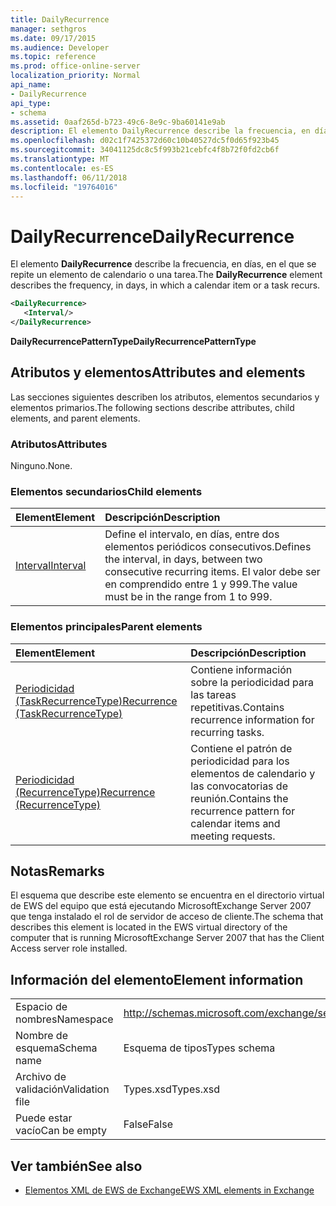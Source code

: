 ```yaml
---
title: DailyRecurrence
manager: sethgros
ms.date: 09/17/2015
ms.audience: Developer
ms.topic: reference
ms.prod: office-online-server
localization_priority: Normal
api_name:
- DailyRecurrence
api_type:
- schema
ms.assetid: 0aaf265d-b723-49c6-8e9c-9ba60141e9ab
description: El elemento DailyRecurrence describe la frecuencia, en días, en el que se repite un elemento de calendario o una tarea.
ms.openlocfilehash: d02c1f7425372d60c10b40527dc5f0d65f923b45
ms.sourcegitcommit: 34041125dc8c5f993b21cebfc4f8b72f0fd2cb6f
ms.translationtype: MT
ms.contentlocale: es-ES
ms.lasthandoff: 06/11/2018
ms.locfileid: "19764016"
---
```

# <a name="dailyrecurrence"></a><span data-ttu-id="3f1b4-103">DailyRecurrence</span><span class="sxs-lookup"><span data-stu-id="3f1b4-103">DailyRecurrence</span></span>

<span data-ttu-id="3f1b4-104">El elemento **DailyRecurrence** describe la frecuencia, en días, en el que se repite un elemento de calendario o una tarea.</span><span class="sxs-lookup"><span data-stu-id="3f1b4-104">The **DailyRecurrence** element describes the frequency, in days, in which a calendar item or a task recurs.</span></span> 
  
```xml
<DailyRecurrence>
   <Interval/>
</DailyRecurrence>
```

<span data-ttu-id="3f1b4-105">**DailyRecurrencePatternType**</span><span class="sxs-lookup"><span data-stu-id="3f1b4-105">**DailyRecurrencePatternType**</span></span>

## <a name="attributes-and-elements"></a><span data-ttu-id="3f1b4-106">Atributos y elementos</span><span class="sxs-lookup"><span data-stu-id="3f1b4-106">Attributes and elements</span></span>

<span data-ttu-id="3f1b4-107">Las secciones siguientes describen los atributos, elementos secundarios y elementos primarios.</span><span class="sxs-lookup"><span data-stu-id="3f1b4-107">The following sections describe attributes, child elements, and parent elements.</span></span>
  
### <a name="attributes"></a><span data-ttu-id="3f1b4-108">Atributos</span><span class="sxs-lookup"><span data-stu-id="3f1b4-108">Attributes</span></span>

<span data-ttu-id="3f1b4-109">Ninguno.</span><span class="sxs-lookup"><span data-stu-id="3f1b4-109">None.</span></span>
  
### <a name="child-elements"></a><span data-ttu-id="3f1b4-110">Elementos secundarios</span><span class="sxs-lookup"><span data-stu-id="3f1b4-110">Child elements</span></span>

|<span data-ttu-id="3f1b4-111">**Element**</span><span class="sxs-lookup"><span data-stu-id="3f1b4-111">**Element**</span></span>|<span data-ttu-id="3f1b4-112">**Descripción**</span><span class="sxs-lookup"><span data-stu-id="3f1b4-112">**Description**</span></span>|
|:-----|:-----|
|[<span data-ttu-id="3f1b4-113">Interval</span><span class="sxs-lookup"><span data-stu-id="3f1b4-113">Interval</span></span>](interval.md) <br/> |<span data-ttu-id="3f1b4-114">Define el intervalo, en días, entre dos elementos periódicos consecutivos.</span><span class="sxs-lookup"><span data-stu-id="3f1b4-114">Defines the interval, in days, between two consecutive recurring items.</span></span> <span data-ttu-id="3f1b4-115">El valor debe ser en comprendido entre 1 y 999.</span><span class="sxs-lookup"><span data-stu-id="3f1b4-115">The value must be in the range from 1 to 999.</span></span>  <br/> |
   
### <a name="parent-elements"></a><span data-ttu-id="3f1b4-116">Elementos principales</span><span class="sxs-lookup"><span data-stu-id="3f1b4-116">Parent elements</span></span>

|<span data-ttu-id="3f1b4-117">**Element**</span><span class="sxs-lookup"><span data-stu-id="3f1b4-117">**Element**</span></span>|<span data-ttu-id="3f1b4-118">**Descripción**</span><span class="sxs-lookup"><span data-stu-id="3f1b4-118">**Description**</span></span>|
|:-----|:-----|
|[<span data-ttu-id="3f1b4-119">Periodicidad (TaskRecurrenceType)</span><span class="sxs-lookup"><span data-stu-id="3f1b4-119">Recurrence (TaskRecurrenceType)</span></span>](recurrence-taskrecurrencetype.md) <br/> |<span data-ttu-id="3f1b4-120">Contiene información sobre la periodicidad para las tareas repetitivas.</span><span class="sxs-lookup"><span data-stu-id="3f1b4-120">Contains recurrence information for recurring tasks.</span></span>  <br/> |
|[<span data-ttu-id="3f1b4-121">Periodicidad (RecurrenceType)</span><span class="sxs-lookup"><span data-stu-id="3f1b4-121">Recurrence (RecurrenceType)</span></span>](recurrence-recurrencetype.md) <br/> |<span data-ttu-id="3f1b4-122">Contiene el patrón de periodicidad para los elementos de calendario y las convocatorias de reunión.</span><span class="sxs-lookup"><span data-stu-id="3f1b4-122">Contains the recurrence pattern for calendar items and meeting requests.</span></span>  <br/> |
   
## <a name="remarks"></a><span data-ttu-id="3f1b4-123">Notas</span><span class="sxs-lookup"><span data-stu-id="3f1b4-123">Remarks</span></span>

<span data-ttu-id="3f1b4-124">El esquema que describe este elemento se encuentra en el directorio virtual de EWS del equipo que está ejecutando MicrosoftExchange Server 2007 que tenga instalado el rol de servidor de acceso de cliente.</span><span class="sxs-lookup"><span data-stu-id="3f1b4-124">The schema that describes this element is located in the EWS virtual directory of the computer that is running MicrosoftExchange Server 2007 that has the Client Access server role installed.</span></span>
  
## <a name="element-information"></a><span data-ttu-id="3f1b4-125">Información del elemento</span><span class="sxs-lookup"><span data-stu-id="3f1b4-125">Element information</span></span>

|||
|:-----|:-----|
|<span data-ttu-id="3f1b4-126">Espacio de nombres</span><span class="sxs-lookup"><span data-stu-id="3f1b4-126">Namespace</span></span>  <br/> |http://schemas.microsoft.com/exchange/services/2006/types  <br/> |
|<span data-ttu-id="3f1b4-127">Nombre de esquema</span><span class="sxs-lookup"><span data-stu-id="3f1b4-127">Schema name</span></span>  <br/> |<span data-ttu-id="3f1b4-128">Esquema de tipos</span><span class="sxs-lookup"><span data-stu-id="3f1b4-128">Types schema</span></span>  <br/> |
|<span data-ttu-id="3f1b4-129">Archivo de validación</span><span class="sxs-lookup"><span data-stu-id="3f1b4-129">Validation file</span></span>  <br/> |<span data-ttu-id="3f1b4-130">Types.xsd</span><span class="sxs-lookup"><span data-stu-id="3f1b4-130">Types.xsd</span></span>  <br/> |
|<span data-ttu-id="3f1b4-131">Puede estar vacío</span><span class="sxs-lookup"><span data-stu-id="3f1b4-131">Can be empty</span></span>  <br/> |<span data-ttu-id="3f1b4-132">False</span><span class="sxs-lookup"><span data-stu-id="3f1b4-132">False</span></span>  <br/> |
   
## <a name="see-also"></a><span data-ttu-id="3f1b4-133">Ver también</span><span class="sxs-lookup"><span data-stu-id="3f1b4-133">See also</span></span>

- [<span data-ttu-id="3f1b4-134">Elementos XML de EWS de Exchange</span><span class="sxs-lookup"><span data-stu-id="3f1b4-134">EWS XML elements in Exchange</span></span>](ews-xml-elements-in-exchange.md)

